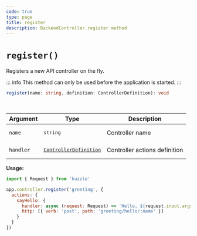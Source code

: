 ```yaml
---
code: true
type: page
title: register
description: BackendController.register method
---
```


# `register()`

Registers a new API controller on the fly.

::: info
This method can only be used before the application is started.
:::

```ts
register(name: string, definition: ControllerDefinition): void
```

<br/>

| Argument | Type                  | Description                   |
|----------|-----------------------|-------------------------------|
| `name` | <pre>string</pre> | Controller name |
| `handler` | <pre>[ControllerDefinition](/core/2/framework/types/controller-definition)</pre> | Controller actions definition |

**Usage:**

```js
import { Request } from 'kuzzle'

app.controller.register('greeting', {
  actions: {
    sayHello: {
      handler: async (request: Request) => `Hello, ${request.input.args.name}`,
      http: [{ verb: 'post', path: 'greeting/hello/:name' }]
    }
  }
})
```
